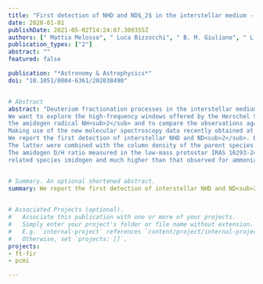 ```yaml
---
title: "First detection of NHD and ND$_2$ in the interstellar medium - Amidogen deuteration in IRAS 16293-2422"
date: 2020-01-01
publishDate: 2021-05-02T14:24:07.309355Z
authors: [" Mattia Melosso", " Luca Bizzocchi", " B. M. Giuliano", " L. Dore", " F. Tamassia", martin-drumel, pirali, " O. Sipilä", " E. Redaelli", " Paola Caselli"]
publication_types: ["2"]
abstract: ""
featured: false

publication: "*Astronomy & Astrophysics*"
doi: "10.1051/0004-6361/202038490"


# Abstract
abstract: "Deuterium fractionation processes in the interstellar medium (ISM) have been shown to be highly efficient in the family of nitrogen hydrides. To date, observations have been limited to ammonia (NH<sub>2</sub>D, NHD<sub>2</sub>, ND<sub>3</sub>) and imidogen radical (ND) isotopologues.
We want to explore the high-frequency windows offered by the Herschel Space Observatory to search for deuterated forms of
the amidogen radical NH<sub>2</sub> and to compare the observations against the predictions of our comprehensive gas-grain chemical model.
Making use of the new molecular spectroscopy data recently obtained at high frequencies for NHD and ND<sub>2</sub>, we searched for both isotopologues in the spectral survey toward the Class 0 protostar IRAS 16293-2422, a source in which NH<sub>3</sub>, NH, and their deuterated variants have previously been detected. We used the observations carried out with HIFI (Heterodyne Instrument for the Far-Infrared) in the framework of the key program “Chemical Herschel surveys of star forming regions” (CHESS).
We report the first detection of interstellar NHD and ND<sub>2</sub>. Both species are observed in absorption against the continuum of the protostar. From the analysis of their hyperfine structure, accurate excitation temperature and column density values are determined.
The latter were combined with the column density of the parent species NH<sub>2</sub> to derive the deuterium fractionation in amidogen. We find a high deuteration level of amidogen radical in IRAS 16293-2422, with a deuterium enhancement about one order of magnitude higher than that predicted by earlier astrochemical models. Such a high enhancement can only be reproduced by a gas-grain chemical model if the pre-stellar phase preceding the formation of the protostellar system has a long duration: on the order of one million years.
The amidogen D/H ratio measured in the low-mass protostar IRAS 16293-2422 is comparable to that derived for the
related species imidogen and much higher than that observed for ammonia. Additional observations of these species will provide more insights into the mechanism of ammonia formation and deuteration in the ISM. Finally, we indicate the current possibilities to further explore these species at submillimeter wavelengths."


# Summary. An optional shortened abstract.
summary: We report the first detection of interstellar NHD and ND<sub>2</sub>. Both species are observed in absorption against the continuum of the protostar. From the analysis of their hyperfine structure, accurate excitation temperature and column density values are determined.

  
# Associated Projects (optional).
#   Associate this publication with one or more of your projects.
#   Simply enter your project's folder or file name without extension.
#   E.g. `internal-project` references `content/project/internal-project/index.md`.
#   Otherwise, set `projects: []`.
projects:
- ft-fir
- pcmi

---
```


